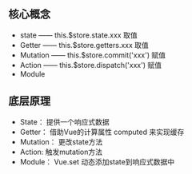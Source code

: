 ## 核心概念

- state —— this.$store.state.xxx  取值
- Getter —— this.$store.getters.xxx 取值
- Mutation —— this.$store.commit('xxx') 赋值
- Action —— this.$store.dispatch('xxx') 赋值
- Module

## 底层原理

- State： 提供一个响应式数据
- Getter： 借助Vue的计算属性 computed 来实现缓存
- Mutation： 更改state方法
- Action: 触发mutation方法
- Module： Vue.set 动态添加state到响应式数据中